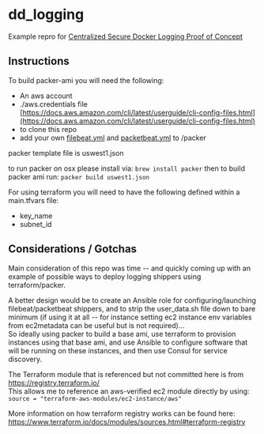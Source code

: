 # dd_logging
Example repro for [Centralized Secure Docker Logging Proof of Concept](https://docs.google.com/document/d/12CT_IAhL02ZL4MYX1MY0qDztUGsCJIH6-aZ2NbAmiBw/edit?usp=sharing "Centralized Secure Docker Logging Proof of Concept")

## Instructions

To build packer-ami you will need the following:

* An aws account
* ./aws.credentials file   [https://docs.aws.amazon.com/cli/latest/userguide/cli-config-files.html](https://docs.aws.amazon.com/cli/latest/userguide/cli-config-files.html)
* to clone this repo
* add your own [filebeat.yml](https://github.com/elastic/beats/blob/master/filebeat/filebeat.yml) and [packetbeat.yml](https://github.com/elastic/beats/blob/master/packetbeat/packetbeat.yml) to /packer

packer template file is uswest1.json

to run packer on osx please install via:
```brew install packer```
then to build packer ami run:
```packer build uswest1.json```

For using terraform you will need to have the following defined within a main.tfvars file:
* key_name
* subnet_id

## Considerations / Gotchas
Main consideration of this repo was time -- and quickly coming up with an example of possible ways to deploy logging shippers using terraform/packer.

A better design would be to create an Ansible role for configuring/launching filebeat/packetbeat shippers, and to strip the user_data.sh file down to bare minimum (if using it at all -- for instance setting ec2 instance env variables from ec2metadata can be useful but is not required)...  
So ideally using packer to build a base ami, use terraform to provision instances using that base ami, and use Ansible to configure software that will be running on these instances, and then use Consul for service discovery. 

The Terraform module that is referenced but not committed here is from https://registry.terraform.io/  
This allows me to reference an aws-verified ec2 module directly by using:
``source = "terraform-aws-modules/ec2-instance/aws"``

More information on how terraform registry works can be found here: https://www.terraform.io/docs/modules/sources.html#terraform-registry
